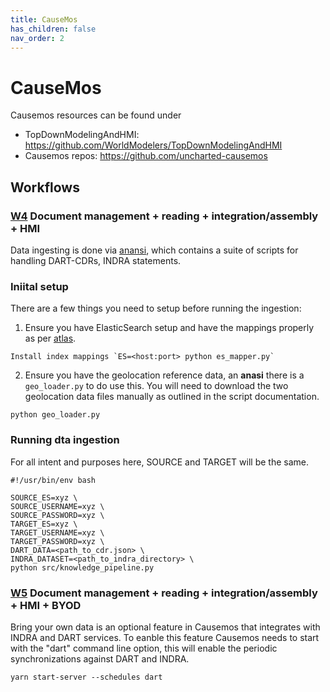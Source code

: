 ```yaml
---
title: CauseMos
has_children: false
nav_order: 2
---
```

# CauseMos
Causemos resources can be found under
- TopDownModelingAndHMI: https://github.com/WorldModelers/TopDownModelingAndHMI
- Causemos repos: https://github.com/uncharted-causemos

## Workflows

<a id="w4"></a>
### [W4](index.html#w4) Document management + reading + integration/assembly + HMI

Data ingesting is done via [anansi](https://github.com/uncharted-causemos/anansi), which contains a suite of scripts for handling DART-CDRs, 
INDRA statements. 

### Iniital setup
There are a few things you need to setup before running the ingestion:

1. Ensure you have ElasticSearch setup and have the mappings properly as per [atlas](https://github.com/uncharted-causemos/atlas). 

```
Install index mappings `ES=<host:port> python es_mapper.py`
```

2. Ensure you have the geolocation reference data, an **anasi** there is a `geo_loader.py` to do use this. You will need to download the two geolocation data files manually as outlined in the script documentation.
```
python geo_loader.py
```

### Running dta ingestion
For all intent and purposes here, SOURCE and TARGET will be the same.

```
#!/usr/bin/env bash

SOURCE_ES=xyz \
SOURCE_USERNAME=xyz \
SOURCE_PASSWORD=xyz \
TARGET_ES=xyz \
TARGET_USERNAME=xyz \
TARGET_PASSWORD=xyz \
DART_DATA=<path_to_cdr.json> \
INDRA_DATASET=<path_to_indra_directory> \
python src/knowledge_pipeline.py
```


<a id="w5"></a>
### [W5](index.html#w5) Document management + reading + integration/assembly + HMI + BYOD

Bring your own data is an optional feature in Causemos that integrates with INDRA and DART services. To
eanble this feature Causemos needs to start with the "dart" command line option, this will enable the periodic
synchronizations against DART and INDRA.

```
yarn start-server --schedules dart
```
